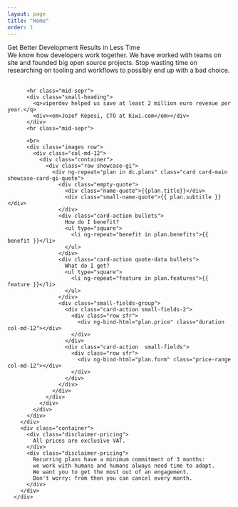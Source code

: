 ```yaml
---
layout: page
title: "Home"
order: 1
---
```


<div ng-app="viperdev">
  <div ng-controller="Data as dc">
    <section id="test1">
      <div class="container">
        <div>
          <div class="dive-title">Get Better Development Results in Less Time</div>
          <div class="small-heading">
              We know how developers work together. We have worked with teams on site and founded big open source projects.
              Stop wasting time on researching on tooling and workflows to possibly end up with a bad choice.
          </div>
          <br>

          <hr class="mid-sepr">
          <div class="small-heading">
            <q>viperdev helped us save at least 2 million euro revenue per year.</q>
            <div><em>Jozef Képesi, CTO at Kiwi.com</em></div>
          </div>
          <hr class="mid-sepr">

          <br>
          <div class="images row">
            <div class="col-md-12">
              <div class="container">
                <div class="row showcase-gi">
                  <div ng-repeat="plan in dc.plans" class="card card-main showcase-card-gi-quote">
                    <div class="empty-quote">
                      <div class="name-quote">{{plan.title}}</div>
                      <div class="small-name-quote">{{ plan.subtitle }}</div>
                    </div>
                    <div class="card-action bullets">
                      How do I benefit?
                      <ul type="square">
                        <li ng-repeat="benefit in plan.benefits">{{ benefit }}</li>
                      </ul>
                    </div>
                    <div class="card-action quote-data bullets">
                      What do I get?
                      <ul type="square">
                        <li ng-repeat="feature in plan.features">{{ feature }}</li>
                      </ul>
                    </div>
                    <div class="small-fields-group">
                      <div class="card-action small-fields-2">
                        <div class="row sfr">
                          <div ng-bind-html="plan.price" class="duration col-md-12"></div>
                        </div>
                      </div>
                      <div class="card-action  small-fields">
                        <div class="row sfr">
                          <div ng-bind-html="plan.form" class="price-range col-md-12"></div>
                        </div>
                      </div>
                    </div>
                  </div>
                </div>
              </div>
            </div>
          </div>
        </div>
        <div class="container">
          <div class="disclaimer-pricing">
            All prices are exclusive VAT.
          </div>
          <div class="disclaimer-pricing">
            Recurring plans have a minimum commitment of 3 months:
            we work with humans and humans always need time to adapt.
            We want you to get the most out of an engagement.
            Don't worry: from then you can cancel every month.
          </div>
        </div>
      </div>
  </div>
  <br>
  <section>
  </section>
  </section>
</div>
</div>
